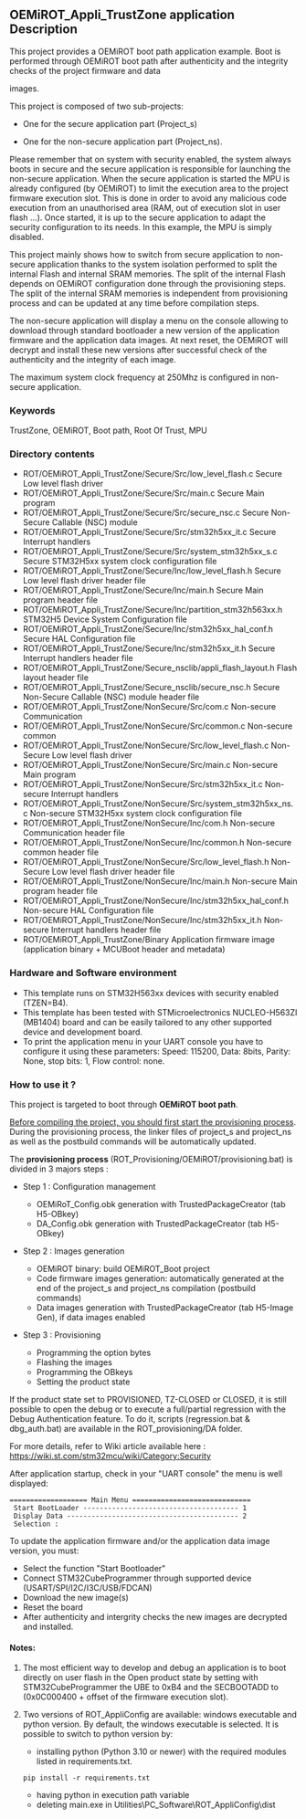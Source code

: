 ## <b>OEMiROT_Appli_TrustZone application Description</b>

This project provides a OEMiROT boot path application example. Boot is performed through OEMiROT boot path after authenticity and the integrity checks of the project firmware and data

images.

This project is composed of two sub-projects:

- One for the secure application part (Project_s)

- One for the non-secure application part (Project_ns).


Please remember that on system with security enabled, the system always boots in secure and
the secure application is responsible for launching the non-secure application. When the secure application is started the MPU
is already configured (by OEMiROT) to limit the execution area to the project firmware execution slot. This is done in order to avoid
any malicious code execution from an unauthorised area (RAM, out of execution slot in user flash ...). Once started, it is up to the secure
application to adapt the security configuration to its needs. In this example, the MPU is simply disabled.

This project mainly shows how to switch from secure application to non-secure application
thanks to the system isolation performed to split the internal Flash and internal SRAM memories.
The split of the internal Flash depends on OEMiROT configuration done through the provisioning steps.
The split of the internal SRAM memories is independent from provisioning process and can be updated
at any time before compilation steps. 

The non-secure application will display a menu on the console allowing to download through standard bootloader a new version
of the application firmware and the application data images.
At next reset, the OEMiROT will decrypt and install these new versions after successful check of the authenticity and the integrity of each image.

The maximum system clock frequency at 250Mhz is configured in non-secure application.

### <b>Keywords</b>

TrustZone, OEMiROT, Boot path, Root Of Trust, MPU

### <b>Directory contents</b>

  - ROT/OEMiROT_Appli_TrustZone/Secure/Src/low_level_flash.c              Secure Low level flash driver
  - ROT/OEMiROT_Appli_TrustZone/Secure/Src/main.c                         Secure Main program
  - ROT/OEMiROT_Appli_TrustZone/Secure/Src/secure_nsc.c                   Secure Non-Secure Callable (NSC) module
  - ROT/OEMiROT_Appli_TrustZone/Secure/Src/stm32h5xx_it.c                 Secure Interrupt handlers
  - ROT/OEMiROT_Appli_TrustZone/Secure/Src/system_stm32h5xx_s.c           Secure STM32H5xx system clock configuration file
  - ROT/OEMiROT_Appli_TrustZone/Secure/Inc/low_level_flash.h              Secure Low level flash driver header file
  - ROT/OEMiROT_Appli_TrustZone/Secure/Inc/main.h                         Secure Main program header file
  - ROT/OEMiROT_Appli_TrustZone/Secure/Inc/partition_stm32h563xx.h        STM32H5 Device System Configuration file
  - ROT/OEMiROT_Appli_TrustZone/Secure/Inc/stm32h5xx_hal_conf.h           Secure HAL Configuration file
  - ROT/OEMiROT_Appli_TrustZone/Secure/Inc/stm32h5xx_it.h                 Secure Interrupt handlers header file
  - ROT/OEMiROT_Appli_TrustZone/Secure_nsclib/appli_flash_layout.h        Flash layout header file
  - ROT/OEMiROT_Appli_TrustZone/Secure_nsclib/secure_nsc.h                Secure Non-Secure Callable (NSC) module header file
  - ROT/OEMiROT_Appli_TrustZone/NonSecure/Src/com.c                       Non-secure Communication
  - ROT/OEMiROT_Appli_TrustZone/NonSecure/Src/common.c                    Non-secure common
  - ROT/OEMiROT_Appli_TrustZone/NonSecure/Src/low_level_flash.c           Non-Secure Low level flash driver
  - ROT/OEMiROT_Appli_TrustZone/NonSecure/Src/main.c                      Non-secure Main program
  - ROT/OEMiROT_Appli_TrustZone/NonSecure/Src/stm32h5xx_it.c              Non-secure Interrupt handlers
  - ROT/OEMiROT_Appli_TrustZone/NonSecure/Src/system_stm32h5xx_ns.c       Non-secure STM32H5xx system clock configuration file
  - ROT/OEMiROT_Appli_TrustZone/NonSecure/Inc/com.h                       Non-secure Communication header file
  - ROT/OEMiROT_Appli_TrustZone/NonSecure/Inc/common.h                    Non-secure common header file
  - ROT/OEMiROT_Appli_TrustZone/NonSecure/Src/low_level_flash.h           Non-Secure Low level flash driver header file
  - ROT/OEMiROT_Appli_TrustZone/NonSecure/Inc/main.h                      Non-secure Main program header file
  - ROT/OEMiROT_Appli_TrustZone/NonSecure/Inc/stm32h5xx_hal_conf.h        Non-secure HAL Configuration file
  - ROT/OEMiROT_Appli_TrustZone/NonSecure/Inc/stm32h5xx_it.h              Non-secure Interrupt handlers header file
  - ROT/OEMiROT_Appli_TrustZone/Binary                                    Application firmware image (application binary + MCUBoot header and metadata)

### <b>Hardware and Software environment</b>

  - This template runs on STM32H563xx devices with security enabled (TZEN=B4).
  - This template has been tested with STMicroelectronics NUCLEO-H563ZI (MB1404)
    board and can be easily tailored to any other supported device
    and development board.  
  - To print the application menu in your UART console you have to configure it using these parameters:
    Speed: 115200, Data: 8bits, Parity: None, stop bits: 1, Flow control: none.

### <b>How to use it ?</b>

This project is targeted to boot through <b>OEMiROT boot path</b>.

<u>Before compiling the project, you should first start the provisioning process</u>. During the provisioning process, the linker files
of project_s and project_ns as well as the postbuild commands will be automatically updated.

The <b>provisioning process</b> (ROT_Provisioning/OEMiROT/provisioning.bat) is divided in 3 majors steps :

  - Step 1 : Configuration management

     - OEMiRoT_Config.obk generation with TrustedPackageCreator (tab H5-OBkey)
     - DA_Config.obk generation with TrustedPackageCreator (tab H5-OBkey)

  - Step 2 : Images generation

     - OEMiROT binary: build OEMiROT_Boot project
     - Code firmware images generation: automatically generated at the end of the project_s and project_ns compilation (postbuild commands)
     - Data images generation with TrustedPackageCreator (tab H5-Image Gen), if data images enabled

  - Step 3 : Provisioning  

     - Programming the option bytes 
     - Flashing the images 
     - Programming the OBkeys
     - Setting the product state 

If the product state set to PROVISIONED, TZ-CLOSED or CLOSED, it is still possible to open the debug or to execute a full/partial regression
with the Debug Authentication feature. To do it, scripts (regression.bat & dbg_auth.bat) are available in the ROT_provisioning/DA folder.

For more details, refer to Wiki article available here : https://wiki.st.com/stm32mcu/wiki/Category:Security

After application startup, check in your "UART console" the menu is well displayed:
  ```
  =================== Main Menu =============================
   Start BootLoader -------------------------------------- 1
   Display Data ------------------------------------------ 2
   Selection :
  ```

To update the application firmware and/or the application data image version, you must:

  - Select the function "Start Bootloader"
  - Connect STM32CubeProgrammer through supported device (USART/SPI/I2C/I3C/USB/FDCAN)
  - Download the new image(s)
  - Reset the board
  - After authenticity and intergrity checks the new images are decrypted and installed.

#### <b>Notes:</b>

  1. The most efficient way to develop and debug an application is to boot directly on user flash in the Open product state by setting with 
     STM32CubeProgrammer the UBE to 0xB4 and the SECBOOTADD to (0x0C000400 + offset of the firmware execution slot).

  2. Two versions of ROT_AppliConfig are available: windows executable and python version. By default, the windows executable is selected. It 
     is possible to switch to python version by:  
        - installing python (Python 3.10 or newer) with the required modules listed in requirements.txt.  
        ```
        pip install -r requirements.txt  
        ```
        - having python in execution path variable  
        - deleting main.exe in Utilities\PC_Software\ROT_AppliConfig\dist



